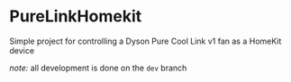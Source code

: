 # PureLinkHomekit
Simple project for controlling a Dyson Pure Cool Link v1 fan as a HomeKit device

*note:* all development is done on the `dev` branch
